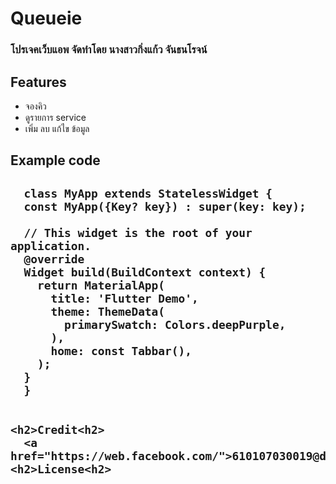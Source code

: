 # Queueie
<h3>โปรเจคเว็บแอพ จัดทำโดย นางสาวกิ่งแก้ว จันธนโรจน์</h3>
<h2>Features</h2>
  <ul style="list-style-type:disc;">
  <li>จองคิว</li>
  <li>ดูรายการ service</li>
  <li>เพิ่ม ลบ แก้ไข ข้อมูล</li>
  </ul>
<h2>Example code<h2>
  
```
  class MyApp extends StatelessWidget {
  const MyApp({Key? key}) : super(key: key);

  // This widget is the root of your application.
  @override
  Widget build(BuildContext context) {
    return MaterialApp(
      title: 'Flutter Demo',
      theme: ThemeData(
        primarySwatch: Colors.deepPurple,
      ),
      home: const Tabbar(),
    );
  }
  }

  
<h2>Credit<h2>
  <a href="https://web.facebook.com/">610107030019@dpu.ac.th</a>
<h2>License<h2>


